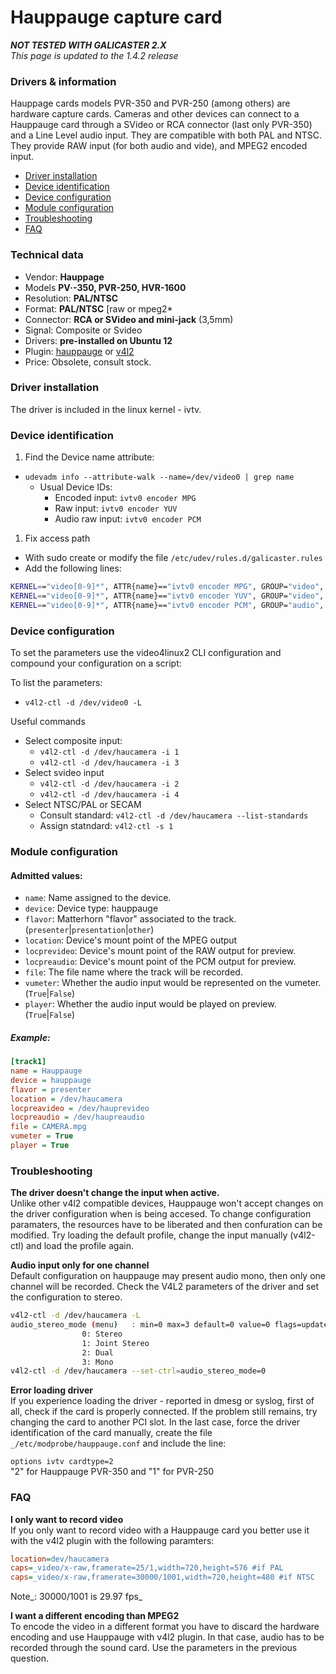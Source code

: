 
Hauppauge capture card
======================

**_NOT TESTED WITH GALICASTER 2.X_**  
*This page is updated to the 1.4.2 release*

### Drivers & information
Hauppage cards models PVR-350 and PVR-250 (among others) are hardware capture cards. Cameras and other devices can connect to a Hauppauge card through a SVideo or RCA connector (last only PVR-350) and a Line Level audio input.
They are compatible with both PAL and NTSC. They provide RAW input (for both audio and vide), and MPEG2 encoded input.

* [Driver installation](#driver-installation)
* [Device identification](#device-identification)
* [Device configuration](#device-configuration)
* [Module configuration](#module-configuration)
* [Troubleshooting](#troubleshooting)
* [FAQ](#faq)

### Technical data
* Vendor: **Hauppage**
* Models **PV·-350, PVR-250, HVR-1600**
* Resolution: **PAL/NTSC**
* Format: **PAL/NTSC** [raw or mpeg2*
* Connector: **RCA or SVideo and mini-jack** (3,5mm)
* Signal: Composite or Svideo
* Drivers: **pre-installed on Ubuntu 12**
* Plugin: [hauppauge](../Hauppauge.md) or [v4l2](../V4L2.md)
* Price: Obsolete, consult stock.



### Driver installation
The driver is included in the linux kernel - ivtv.

### Device identification
1. Find the Device name attribute:
  * `udevadm info --attribute-walk --name=/dev/video0 | grep name`
    * Usual Device IDs:
      * Encoded input: `ivtv0 encoder MPG`
      * Raw input: `ivtv0 encoder YUV`
      * Audio raw input: `ivtv0 encoder PCM`
1. Fix access path
  * With sudo create or modify the file `/etc/udev/rules.d/galicaster.rules`
  * Add the following lines:
  ```bash
KERNEL=="video[0-9]*", ATTR{name}=="ivtv0 encoder MPG", GROUP="video", SYMLINK+="haucamera"
KERNEL=="video[0-9]*", ATTR{name}=="ivtv0 encoder YUV", GROUP="video", SYMLINK+="hauprevideo"
KERNEL=="video[0-9]*", ATTR{name}=="ivtv0 encoder PCM", GROUP="audio", SYMLINK+="haupreaudio"
```

### Device configuration
To set the parameters use the video4linux2 CLI configuration and compound your configuration on a script:

To list the parameters:

* `v4l2-ctl -d /dev/video0 -L`

Useful commands

* Select composite input:
  * `v4l2-ctl -d /dev/haucamera -i 1`  
  * `v4l2-ctl -d /dev/haucamera -i 3`
* Select svideo input
  * `v4l2-ctl -d /dev/haucamera -i 2`
  * `v4l2-ctl -d /dev/haucamera -i 4`
* Select NTSC/PAL or SECAM
  * Consult standard: `v4l2-ctl -d /dev/haucamera --list-standards`
  * Assign statndard: `v4l2-ctl -s 1`

### Module configuration
#### Admitted values:
* `name`: Name assigned to the device.
* `device`: Device type: hauppauge
* `flavor`: Matterhorn "flavor" associated to the track. (`presenter`|`presentation`|`other`)
* `location`: Device's mount point of the MPEG output
* `locprevideo`: Device's mount point of the RAW output for preview.
* `locpreaudio`: Device's mount point of the PCM output for preview.
* `file`: The file name where the track will be recorded.
* `vumeter`: Whether the audio input would be represented on the vumeter. (`True`|`False`)
* `player`: Whether the audio input would be played on preview. (`True`|`False`)

##### Example:
```ini
[track1]
name = Hauppauge
device = hauppauge
flavor = presenter
location = /dev/haucamera
locpreavideo = /dev/hauprevideo
locpreaudio = /dev/haupreaudio
file = CAMERA.mpg
vumeter = True
player = True
```

### Troubleshooting
**The driver doesn't change the input when active.**  
Unlike other v4l2 compatible devices, Hauppauge won't accept changes on the driver configuration when is being accesed. To change configuration paramaters, the resources have to be liberated and then confuration can be modified.
Try loading the default profile, change the input manually (v4l2-ctl) and load the profile again.

**Audio input only for one channel**  
Default configuration on hauppauge may present audio mono, then only one channel will be recorded. Check the V4L2 parameters of the driver and set the configuration to stereo.

```bash
v4l2-ctl -d /dev/haucamera -L
audio_stereo_mode (menu)   : min=0 max=3 default=0 value=0 flags=update
				0: Stereo
				1: Joint Stereo
				2: Dual
				3: Mono
v4l2-ctl -d /dev/haucamera --set-ctrl=audio_stereo_mode=0
```
**Error loading driver**  
If you experience loading the driver - reported in dmesg or syslog, first of all, check if the card is properly connected. If the problem still remains, try changing the card to another PCI slot. In the last case, force the driver identification of the card manually, create the file `_/etc/modprobe/hauppauge.conf` and include the line:

`options ivtv cardtype=2`  
"2" for Hauppauge PVR-350 and "1" for PVR-250

### FAQ
**I only want to record video**  
If you only want to record video with a Hauppauge card you better use it with the v4l2 plugin with the following paramters:

```ini
location=dev/haucamera
caps=_video/x-raw,framerate=25/1,width=720,height=576 #if PAL
caps=_video/x-raw,framerate=30000/1001,width=720,height=480 #if NTSC
```
Note_: 30000/1001 is 29.97 fps_

**I want a different encoding than MPEG2**  
To encode the video in a different format you have to discard the hardware encoding and use Hauppauge with v4l2 plugin. In that case, audio has to be recorded through the sound card. Use the parameters in the previous question.
